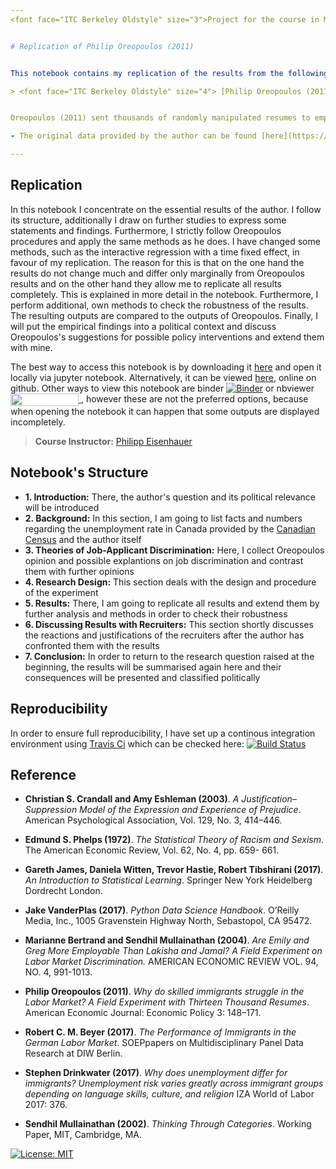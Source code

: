 ```yaml
---
<font face="ITC Berkeley Oldstyle" size="3">Project for the course in Microeconometrics | Summer 2020, M.Sc. Economics, Bonn University | [Arbi Kodraj](https://github.com/ArbiKodraj/desktop-tutorial) </font><br/>


# Replication of Philip Oreopoulos (2011)


This notebook contains my replication of the results from the following paper:

> <font face="ITC Berkeley Oldstyle" size="4"> [Philip Oreopoulos (2011)](https://www.aeaweb.org/articles?id=10.1257/pol.3.4.148). "Why Do Skilled Immigrants Struggle in the Labor Market? A Field Experiment with Thirteen Thousand Resumes." American Economic Journal: Economic Policy 3, 148–171.</font><br />


Oreopoulos (2011) sent thousands of randomly manipulated resumes to employers who advertised open positions in Toronto. His aim was to find out why highly qualified immigrants have problems asserting themselves in the Canadian labor market. The study found significant discrimination in a variety of occupations against applicants with foreign working experience or applicants with Indian, Pakistani, Chinese and Greek names compared to English names. Listing additional competences such as fluency in languages, experience in multinational companies, training in very selective schools or extracurricular activities appear not to have offsetting effects. Recruiters justify this behavior with concerns about language skills, but were not able to adress compensatory skills.

- The original data provided by the author can be found [here](https://www.openicpsr.org/openicpsr/project/114770/version/V1/view) 

---
```


## Replication

In this notebook I concentrate on the essential results of the author. I follow its structure, additionally I draw on further studies to express some statements and findings. Furthermore, I strictly follow Oreopoulos procedures and apply the same methods as he does. I have changed some methods, such as the interactive regression with a time fixed effect, in favour of my replication. The reason for this is that on the one hand the results do not change much and differ only marginally from Oreopoulos results and on the other hand they allow me to replicate all results completely. This is explained in more detail in the notebook. 
Furthermore, I perform additional, own methods to check the robustness of the results. The resulting outputs are compared to the outputs of Oreopoulos. 
Finally, I will put the empirical findings into a political context and discuss Oreopoulos's suggestions for possible policy interventions and extend them with mine.   

The best way to access this notebook is by downloading it [here](https://github.com/ArbiKodraj/microeconometrics-course-project-ArbiKodraj) and open it locally via jupyter notebook. Alternatively, it can be viewed [here](https://github.com/ArbiKodraj/microeconometrics-course-project-ArbiKodraj/blob/master/ReplicationProject.ipynb), online on github. Other ways to view this notebook are binder [![Binder](https://mybinder.org/badge_logo.svg)](https://mybinder.org/v2/gh/ArbiKodraj/microeconometrics-course-project-ArbiKodraj.git/master) or nbviewer <a href="https://nbviewer.jupyter.org/github/ArbiKodraj/microeconometrics-course-project-ArbiKodraj/blob/master/ReplicationProject.ipynb" 
   target="_parent">
   <img align="center" 
      src="https://raw.githubusercontent.com/jupyter/design/master/logos/Badges/nbviewer_badge.png" 
      width="109" height="20">
</a>, however these are not the preferred options, because when opening the notebook it can happen that some outputs are displayed incompletely.

> **Course Instructor:** [Philipp Eisenhauer](https://github.com/peisenha)


## Notebook's Structure

- **1. Introduction:** There, the author's question and its political relevance will be introduced  
- **2. Background:** In this section, I am going to list facts and numbers regarding the unemployment rate in Canada provided by the [Canadian Census](https://www12.statcan.gc.ca/census-recensement/index-eng.cfm) and the author itself
- **3. Theories of Job-Applicant Discrimination:** Here, I collect Oreopoulos opinion and possible explantions on job discrimination and contrast them with further opinions
- **4. Research Design:** This section deals with the design and procedure of the experiment 
- **5. Results:** There, I am going to replicate all results and extend them by further analysis and methods in order to check their robustness
- **6. Discussing Results with Recruiters:** This section shortly discusses the reactions and justifications of the recruiters after the author has confronted them with the results
- **7. Conclusion:** In order to return to the research question raised at the beginning, the results will be summarised again here and their consequences will be presented and classified politically

## Reproducibility

In order to ensure full reproducibility, I have set up a continous integration environment using [Travis Ci](https://travis-ci.com) which can be checked here: [![Build Status](https://travis-ci.com/ArbiKodraj/microeconometrics-course-project-ArbiKodraj.svg?branch=master)](https://travis-ci.com/ArbiKodraj/microeconometrics-course-project-ArbiKodraj) 


## Reference

- <b>Christian S. Crandall and Amy Eshleman (2003)</b>. *A Justification–Suppression Model of the Expression and Experience of Prejudice*. American Psychological Association, Vol. 129, No. 3, 414–446.


- <b>Edmund S. Phelps (1972)</b>. *The Statistical Theory of Racism and Sexism*. The American Economic Review, Vol. 62, No. 4, pp. 659- 661.


- <b>Gareth James, Daniela Witten, Trevor Hastie, Robert Tibshirani (2017)</b>. *An Introduction to Statistical Learning*. Springer New York Heidelberg Dordrecht London.


- <b>Jake VanderPlas (2017)</b>. *Python Data Science Handbook*. O’Reilly Media, Inc., 1005 Gravenstein Highway North, Sebastopol, CA 95472.


- <b>Marianne Bertrand and Sendhil Mullainathan (2004)</b>. *Are Emily and Greg More Employable Than Lakisha and Jamal? A Field Experiment on Labor Market Discrimination.* AMERICAN ECONOMIC REVIEW VOL. 94, NO. 4, 991-1013.


- <b>Philip Oreopoulos (2011)</b>. *Why do skilled immigrants struggle in the Labor Market? A Field Experiment with Thirteen Thousand Resumes*. American Economic Journal: Economic Policy 3: 148–171.


- <b>Robert C. M. Beyer (2017)</b>. *The Performance of Immigrants in the German Labor Market*. SOEPpapers on Multidisciplinary Panel Data Research at DIW Berlin.


- <b>Stephen Drinkwater (2017)</b>. *Why does unemployment differ for immigrants? Unemployment risk varies greatly across immigrant groups depending on language skills, culture, and religion* IZA World of Labor 2017: 376. 


- <b>Sendhil Mullainathan (2002)</b>. *Thinking Through Categories*. Working Paper, MIT, Cambridge, MA. 

[![License: MIT](https://img.shields.io/badge/License-MIT-blue.svg)](https://github.com/HumanCapitalAnalysis/template-course-project/blob/master/LICENSE)

